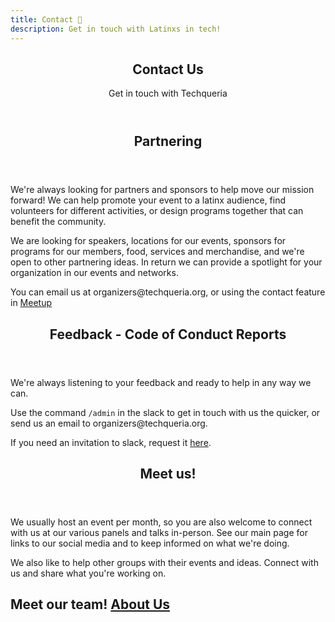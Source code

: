 ```yaml
---
title: Contact 📨️
description: Get in touch with Latinxs in tech!
---
```


<section class="tint-bg img-bg-softer" style="background-image: url(/assets/images/art/pattern-background03.png);">
    <div class="container">
        <div class="row">
            <div class="col-md-8 col-sm-9 inner center-block text-center aos-init aos-animate" data-aos="fade-up">
                <header>
                    <h1>Contact Us</h1>
                    <p>Get in touch with Techqueria</p>
                </header>
            </div>
        </div>
    </div>
</section>
<section>
    <div class="container">
        <div class="row">
            <header>
              <h2>Partnering</h2>
            </header>
            <div class="col-sm-10 col-md-8">
                <p>
                  We're always looking for partners and sponsors to help move our mission forward!
                  We can help promote your event to a latinx audience, find volunteers for different
                  activities, or design programs together that can benefit the community.
                </p>
                <p>We are looking for speakers, locations for our events, sponsors for programs for our members, food,
                    services and  merchandise,
                  and we're open to other partnering ideas. In return
                  we can provide a spotlight for your organization in our events and networks.</p>
                <p>You can email us at organizers@techqueria.org, or using the contact feature in
                <a href="https://www.meetup.com/techqueria/">Meetup</a></p>
            </div>
        </div>
    </div>
</section>
<section>
  <div class="container">
      <div class="row">
          <header>
              <h2>Feedback - Code of Conduct Reports</h2>
          </header>
            <div class="col-sm-10 col-md-8">
                <p>We're always listening to your feedback and ready to help in any way we can.</p>
                <p>Use the command <code>/admin</code> in the slack to get in touch with us the quicker, or
                send us an email to organizers@techqueria.org.</p>
                <p>If you need an invitation to slack, request it <a href="/slack">here</a>.</p>
            </div>
      </div>
  </div>
</section>
<section>
  <div class="container">
      <div class="row">
          <header>
              <h2>Meet us!</h2>
          </header>
            <div class="col-sm-10 col-md-8">
                <p>We usually host an event per month, so you are also welcome to connect with us at our various panels and talks in-person.
                See our main page for links to our social media and to keep informed on what we're doing.</p>
                <p>We also like to help other groups with their events and ideas. Connect with us and share what you're working on.</p>
            </div>
      </div>
  </div>
</section>
<section class="tint-bg img-bg-softer no-margin" style="background-image: url(/assets/images/art/pattern-background03.png);">
    <div class="container inner-sm">
        <div class="row">
            <div class="col-sm-10 center-block text-center aos-init aos-animate" data-aos="fade-up">
                <h1 class="single-block"> Meet our team!
                    <a href="/about/" class="btn btn-large">About Us</a>
                </h1>
            </div>
        </div>
    </div>
</section>
